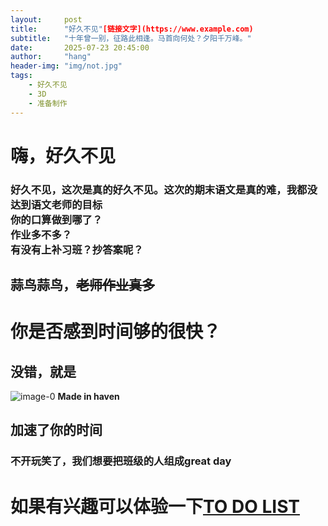 ```yaml
---
layout:     post
title:      "好久不见"[链接文字](https://www.example.com)
subtitle:   "十年曾一别，征路此相逢。马首向何处？夕阳千万峰。"
date:       2025-07-23 20:45:00
author:     "hang"
header-img: "img/not.jpg"
tags:
    - 好久不见
    - 3D
    - 准备制作
---
```

# 嗨，好久不见
### 好久不见，这次是真的好久不见。这次的期末语文是真的难，我都没达到语文老师的目标<br>你的口算做到哪了？<br>作业多不多？<br>有没有上补习班？抄答案呢？
## 蒜鸟蒜鸟，~~老师作业真多~~
# 你是否感到时间够的很快？
## 没错，就是
![image-0](https://i1.hdslb.com/bfs/archive/67844b4b176b8d2f5b016d80a0ac6632d15e4f36.jpg)
**Made in haven**
## 加速了你的时间
### 不开玩笑了，我们想要把班级的人组成great day
# 如果有兴趣可以体验一下[TO DO LIST](https://d.20204.xyz)
